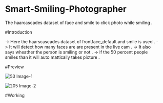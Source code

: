# Smart-Smiling-Photographer




The haarcascades dataset of face and smile to click photo while smiling .



#Introduction    

-> Here the haarscascades dataset of frontface_default and smile is used .
-> It will detect how many faces are are present in the live cam .
-> It also says wheather the person is smiling or not .
-> If the 50 percent people smiles than it will auto mattically takes picture .



#Preview

![53](https://user-images.githubusercontent.com/113751624/230146958-0ec94c77-ba4c-44bb-989b-28b1d226c58c.jpg)
                              Image-1

![205](https://user-images.githubusercontent.com/113751624/230315254-0068c320-e6b0-46e2-bbea-5e8308799d9a.jpg)
                            Image-2

#Working
